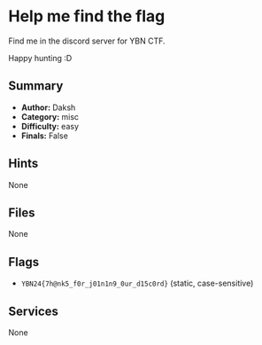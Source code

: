 # Help me find the flag
Find me in the discord server for YBN CTF. 

Happy hunting :D

## Summary
- **Author:** Daksh
- **Category:** misc
- **Difficulty:** easy
- **Finals:** False

## Hints
None

## Files
None

## Flags
- `YBN24{7h@nk5_f0r_j01n1n9_0ur_d15c0rd}` (static, case-sensitive)

## Services
None
